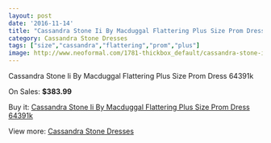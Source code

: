 ```yaml
---
layout: post
date: '2016-11-14'
title: "Cassandra Stone Ii By Macduggal Flattering Plus Size Prom Dress 64391k"
category: Cassandra Stone Dresses
tags: ["size","cassandra","flattering","prom","plus"]
image: http://www.neoformal.com/1781-thickbox_default/cassandra-stone-ii-by-macduggal-flattering-plus-size-prom-dress-64391k.jpg
---
```

Cassandra Stone Ii By Macduggal Flattering Plus Size Prom Dress 64391k

On Sales: **$383.99**
<a href="https://www.neoformal.com/en/cassandra-stone-dresses/640-cassandra-stone-ii-by-macduggal-flattering-plus-size-prom-dress-64391k.html"><amp-img layout="responsive" width="600" height="600" src="//www.neoformal.com/1781-thickbox_default/cassandra-stone-ii-by-macduggal-flattering-plus-size-prom-dress-64391k.jpg" alt="Cassandra Stone Ii By Macduggal Flattering Plus Size Prom Dress 64391k 0" /></a>
<a href="https://www.neoformal.com/en/cassandra-stone-dresses/640-cassandra-stone-ii-by-macduggal-flattering-plus-size-prom-dress-64391k.html"><amp-img layout="responsive" width="600" height="600" src="//www.neoformal.com/1782-thickbox_default/cassandra-stone-ii-by-macduggal-flattering-plus-size-prom-dress-64391k.jpg" alt="Cassandra Stone Ii By Macduggal Flattering Plus Size Prom Dress 64391k 1" /></a>
<a href="https://www.neoformal.com/en/cassandra-stone-dresses/640-cassandra-stone-ii-by-macduggal-flattering-plus-size-prom-dress-64391k.html"><amp-img layout="responsive" width="600" height="600" src="//www.neoformal.com/1783-thickbox_default/cassandra-stone-ii-by-macduggal-flattering-plus-size-prom-dress-64391k.jpg" alt="Cassandra Stone Ii By Macduggal Flattering Plus Size Prom Dress 64391k 2" /></a>

Buy it: [Cassandra Stone Ii By Macduggal Flattering Plus Size Prom Dress 64391k](https://www.neoformal.com/en/cassandra-stone-dresses/640-cassandra-stone-ii-by-macduggal-flattering-plus-size-prom-dress-64391k.html "Cassandra Stone Ii By Macduggal Flattering Plus Size Prom Dress 64391k")

View more: [Cassandra Stone Dresses](https://www.neoformal.com/en/8-cassandra-stone-dresses "Cassandra Stone Dresses")